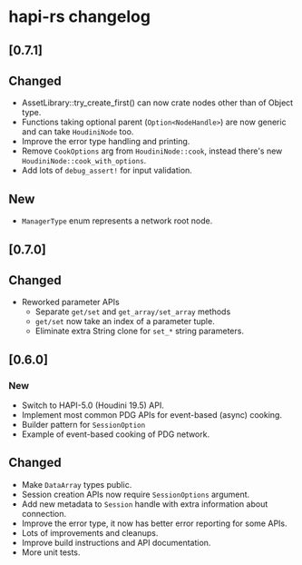 # hapi-rs changelog
## [0.7.1]
## Changed
- AssetLibrary::try_create_first() can now crate nodes other than of Object type.
- Functions taking optional parent (`Option<NodeHandle>`) are now generic and can take `HoudiniNode` too.
- Improve the error type handling and printing.
- Remove `CookOptions` arg from `HoudiniNode::cook`, instead there's new `HoudiniNode::cook_with_options`.
- Add lots of `debug_assert!` for input validation.

## New
- `ManagerType` enum represents a network root node.

## [0.7.0]
## Changed
- Reworked parameter APIs
  - Separate `get/set` and `get_array/set_array` methods
  - `get/set` now take an index of a parameter tuple.
  - Eliminate extra String clone for `set_*` string parameters.

## [0.6.0]
### New
- Switch to HAPI-5.0 (Houdini 19.5) API.
- Implement most common PDG APIs for event-based (async) cooking.
- Builder pattern for `SessionOption`
- Example of event-based cooking of PDG network.

## Changed
- Make `DataArray` types public.
- Session creation APIs now require `SessionOptions` argument.
- Add new metadata to `Session` handle with extra information about connection.
- Improve the error type, it now has better error reporting for some APIs.
- Lots of improvements and cleanups.
- Improve build instructions and API documentation.
- More unit tests.
